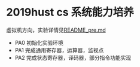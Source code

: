 # 2019hust cs 系统能力培养
虚拟机方向，实验详情见[README_pre.md](https://github.com/ladlod/ics_2018/blob/master/README_pre.md)

- PA0
  初始化实验环境
- PA1
  完成通用寄存器，运算器，监视点
- PA2
  完成状态寄存器，译码器，部分指令功能实现